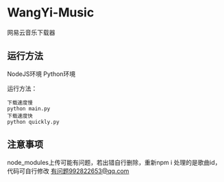 # WangYi-Music
网易云音乐下载器

## 运行方法
NodeJS环境
Python环境

运行方法：

```
下载速度慢
python main.py
下载速度快
python quickly.py
```

## 注意事项
node_modules上传可能有问题，若出错自行删除，重新npm i
处理的是歌曲id，代码可自行修改
有问题992822653@qq.com
